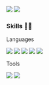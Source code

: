 <img src="https://img.shields.io/badge/blog-000000?style=flat-square&logo=bloglovin&logoColor=#000000"/> <img src="https://img.shields.io/badge/kimgyudo93@gmail.com-EA4335?style=flat-square&logo=gmail&logoColor=BA0C2F"/>

### Skills 👍🏻
Languages

<img src="https://img.shields.io/badge/Android-3DDC84?style=flat-square&logo=android&logoColor=white"/> <img src="https://img.shields.io/badge/Kotlin-7F52FF?style=flat-square&logo=kotlin&logoColor=white"/> <img src="https://img.shields.io/badge/Java-007396?style=flat-square&logo=Java&logoColor=white"> <img src="https://img.shields.io/badge/flutter-02569B?style=flat-square&logo=flutter&logoColor=#02569B"> <img src="https://img.shields.io/badge/dart-0175C2?style=flat-square&logo=dart&logoColor=#0175C2">

Tools

<img src="https://img.shields.io/badge/Firebase-FFCA28?style=flat-square&logo=firebase&logoColor=white"/> <img src="https://img.shields.io/badge/Git-F05032?style=flat-square&logo=git&logoColor=white"/>



<!--
**Glibrary-Source/Glibrary-Source** is a ✨ _special_ ✨ repository because its `README.md` (this file) appears on your GitHub profile.

Here are some ideas to get you started:

- 🔭 I’m currently working on ...
- 🌱 I’m currently learning ...
- 👯 I’m looking to collaborate on ...
- 🤔 I’m looking for help with ...
- 💬 Ask me about ...
- 📫 How to reach me: ...
- 😄 Pronouns: ...
- ⚡ Fun fact: ...
-->
